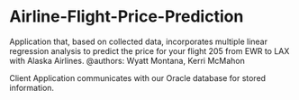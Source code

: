 # Airline-Flight-Price-Prediction
Application that, based on collected data, incorporates multiple linear regression analysis to predict the price for your flight 205 from EWR to LAX with Alaska Airlines.
@authors: Wyatt Montana, Kerri McMahon

Client Application communicates with our Oracle database for stored information. 
